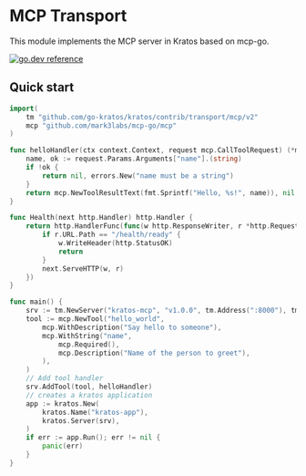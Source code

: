 # MCP Transport

This module implements the MCP server in Kratos based on mcp-go.

[![go.dev reference](https://img.shields.io/badge/go.dev-reference-007d9c?logo=go&logoColor=white&style=flat-square)](https://pkg.go.dev/github.com/go-kratos/kratos/contrib/transport/mcp/v2)

## Quick start
```go
import(
    tm "github.com/go-kratos/kratos/contrib/transport/mcp/v2"
    mcp "github.com/mark3labs/mcp-go/mcp"
)

func helloHandler(ctx context.Context, request mcp.CallToolRequest) (*mcp.CallToolResult, error) {
    name, ok := request.Params.Arguments["name"].(string)
    if !ok {
        return nil, errors.New("name must be a string")
    }
    return mcp.NewToolResultText(fmt.Sprintf("Hello, %s!", name)), nil
}

func Health(next http.Handler) http.Handler {
	return http.HandlerFunc(func(w http.ResponseWriter, r *http.Request) {
		if r.URL.Path == "/health/ready" {
			w.WriteHeader(http.StatusOK)
			return
		}
		next.ServeHTTP(w, r)
	})
}

func main() {
    srv := tm.NewServer("kratos-mcp", "v1.0.0", tm.Address(":8000"), tm.Middleware(Health))
    tool := mcp.NewTool("hello_world",
        mcp.WithDescription("Say hello to someone"),
        mcp.WithString("name",
            mcp.Required(),
            mcp.Description("Name of the person to greet"),
        ),
    )
    // Add tool handler
    srv.AddTool(tool, helloHandler)
    // creates a kratos application
    app := kratos.New(
        kratos.Name("kratos-app"),
        kratos.Server(srv),
    )
    if err := app.Run(); err != nil {
        panic(err)
    }
}
```
